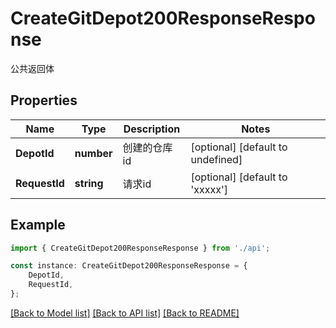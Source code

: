 # CreateGitDepot200ResponseResponse

公共返回体

## Properties

Name | Type | Description | Notes
------------ | ------------- | ------------- | -------------
**DepotId** | **number** | 创建的仓库id | [optional] [default to undefined]
**RequestId** | **string** | 请求id | [optional] [default to 'xxxxx']

## Example

```typescript
import { CreateGitDepot200ResponseResponse } from './api';

const instance: CreateGitDepot200ResponseResponse = {
    DepotId,
    RequestId,
};
```

[[Back to Model list]](../README.md#documentation-for-models) [[Back to API list]](../README.md#documentation-for-api-endpoints) [[Back to README]](../README.md)
